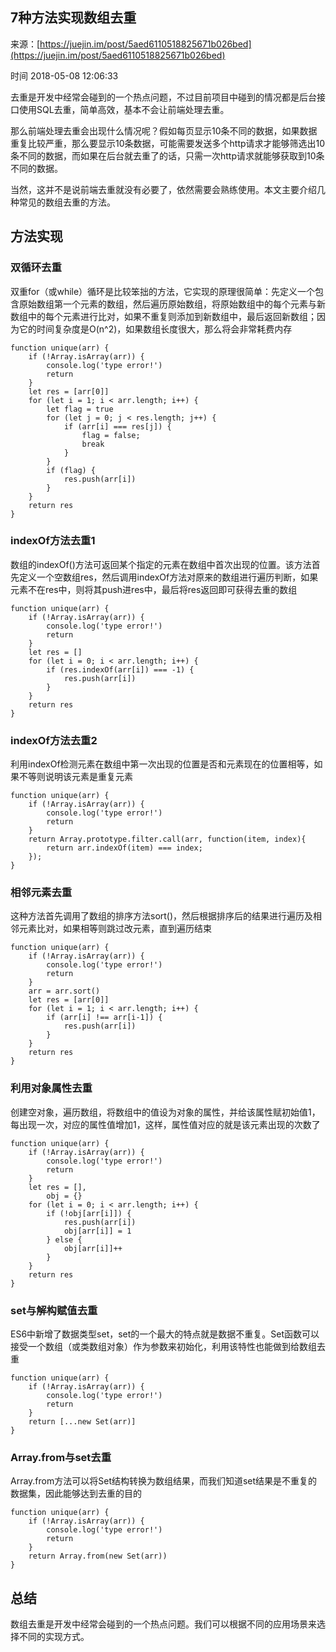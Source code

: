 ## 7种方法实现数组去重

来源：[https://juejin.im/post/5aed6110518825671b026bed](https://juejin.im/post/5aed6110518825671b026bed)

时间 2018-05-08 12:06:33


去重是开发中经常会碰到的一个热点问题，不过目前项目中碰到的情况都是后台接口使用SQL去重，简单高效，基本不会让前端处理去重。

那么前端处理去重会出现什么情况呢？假如每页显示10条不同的数据，如果数据重复比较严重，那么要显示10条数据，可能需要发送多个http请求才能够筛选出10条不同的数据，而如果在后台就去重了的话，只需一次http请求就能够获取到10条不同的数据。

当然，这并不是说前端去重就没有必要了，依然需要会熟练使用。本文主要介绍几种常见的数组去重的方法。


## 方法实现


### 双循环去重

双重for（或while）循环是比较笨拙的方法，它实现的原理很简单：先定义一个包含原始数组第一个元素的数组，然后遍历原始数组，将原始数组中的每个元素与新数组中的每个元素进行比对，如果不重复则添加到新数组中，最后返回新数组；因为它的时间复杂度是O(n^2)，如果数组长度很大，那么将会非常耗费内存

```LANG
function unique(arr) {
    if (!Array.isArray(arr)) {
        console.log('type error!')
        return
    }
    let res = [arr[0]]
    for (let i = 1; i < arr.length; i++) {
        let flag = true
        for (let j = 0; j < res.length; j++) {
            if (arr[i] === res[j]) {
                flag = false;
                break
            }
        }
        if (flag) {
            res.push(arr[i])
        }
    }
    return res
}
```


### indexOf方法去重1

数组的indexOf()方法可返回某个指定的元素在数组中首次出现的位置。该方法首先定义一个空数组res，然后调用indexOf方法对原来的数组进行遍历判断，如果元素不在res中，则将其push进res中，最后将res返回即可获得去重的数组

```LANG
function unique(arr) {
    if (!Array.isArray(arr)) {
        console.log('type error!')
        return
    }
    let res = []
    for (let i = 0; i < arr.length; i++) {
        if (res.indexOf(arr[i]) === -1) {
            res.push(arr[i])
        }
    }
    return res
}
```


### indexOf方法去重2

利用indexOf检测元素在数组中第一次出现的位置是否和元素现在的位置相等，如果不等则说明该元素是重复元素

```LANG
function unique(arr) {
    if (!Array.isArray(arr)) {
        console.log('type error!')
        return
    }
    return Array.prototype.filter.call(arr, function(item, index){
        return arr.indexOf(item) === index;
    });
}
```


### 相邻元素去重

这种方法首先调用了数组的排序方法sort()，然后根据排序后的结果进行遍历及相邻元素比对，如果相等则跳过改元素，直到遍历结束

```LANG
function unique(arr) {
    if (!Array.isArray(arr)) {
        console.log('type error!')
        return
    }
    arr = arr.sort()
    let res = [arr[0]]
    for (let i = 1; i < arr.length; i++) {
        if (arr[i] !== arr[i-1]) {
            res.push(arr[i])
        }
    }
    return res
}
```


### 利用对象属性去重

创建空对象，遍历数组，将数组中的值设为对象的属性，并给该属性赋初始值1，每出现一次，对应的属性值增加1，这样，属性值对应的就是该元素出现的次数了

```LANG
function unique(arr) {
    if (!Array.isArray(arr)) {
        console.log('type error!')
        return
    }
    let res = [],
        obj = {}
    for (let i = 0; i < arr.length; i++) {
        if (!obj[arr[i]]) {
            res.push(arr[i])
            obj[arr[i]] = 1
        } else {
            obj[arr[i]]++
        }
    }
    return res
}
```


### set与解构赋值去重

ES6中新增了数据类型set，set的一个最大的特点就是数据不重复。Set函数可以接受一个数组（或类数组对象）作为参数来初始化，利用该特性也能做到给数组去重

```LANG
function unique(arr) {
    if (!Array.isArray(arr)) {
        console.log('type error!')
        return
    }
    return [...new Set(arr)]
}
```


### Array.from与set去重

Array.from方法可以将Set结构转换为数组结果，而我们知道set结果是不重复的数据集，因此能够达到去重的目的

```LANG
function unique(arr) {
    if (!Array.isArray(arr)) {
        console.log('type error!')
        return
    }
    return Array.from(new Set(arr))
}
```


## 总结

数组去重是开发中经常会碰到的一个热点问题。我们可以根据不同的应用场景来选择不同的实现方式。

